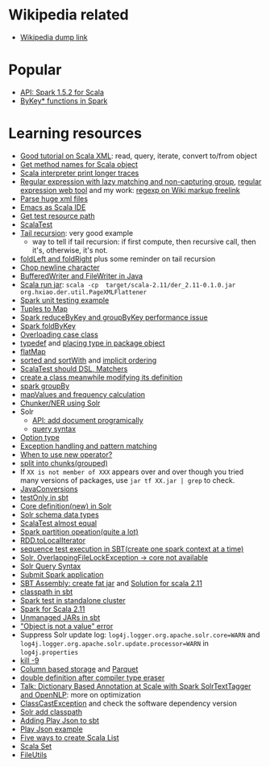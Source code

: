 # Wikipedia related

- [Wikipedia dump link](https://dumps.wikimedia.org/enwiki/20151102/enwiki-20151102-pages-articles-multistream.xml.bz2)


# Popular

- [API: Spark 1.5.2 for Scala](http://spark.apache.org/docs/latest/api/scala/index.html)
- [ByKey* functions in Spark](http://spark.apache.org/docs/latest/api/scala/index.html#org.apache.spark.rdd.PairRDDFunctions)

# Learning resources

- [Good tutorial on Scala XML](https://bcomposes.wordpress.com/2012/05/04/basic-xml-processing-with-scala/): read, query, iterate, convert to/from object
- [Get method names for Scala object](http://stackoverflow.com/questions/2886446/how-to-get-methods-list-in-scala)
- [Scala interpreter print longer traces](http://stackoverflow.com/questions/3767808/how-to-force-interpreter-show-complete-stack-trace/3769827#3769827)
- [Regular expression with lazy matching and non-capturing group](http://stackoverflow.com/questions/8213837/optional-grouping-in-scala-regular-expressions), [regular expression web tool](http://regexr.com/2v8m4) and my work: [regexp on Wiki markup freelink](http://regexr.com/3c87k)
- [Parse huge xml files](http://www.lucasallan.com/2014/12/23/parsing-huge-xml-files-in-scala.html)
- [Emacs as Scala IDE](http://www.troikatech.com/blog/2014/11/26/ensime-and-emacs-as-a-scala-ide)
- [Get test resource path](http://stackoverflow.com/questions/23831768/scala-get-file-path-of-file-in-resources-folder)
- [ScalaTest](http://www.scalatest.org/user_guide/writing_your_first_test)
- [Tail recursion](http://oldfashionedsoftware.com/2008/09/27/tail-recursion-basics-in-scala/): very good example
  - way to tell if tail recursion: if first compute, then recursive call, then it's, otherwise, it's not.
- [foldLeft and foldRight](http://oldfashionedsoftware.com/2009/07/10/scala-code-review-foldleft-and-foldright/) plus some reminder on tail recursion
- [Chop newline character](http://alvinalexander.com/scala/scala-string-chomp-chop-function-newline-characters)
- [BufferedWriter and FileWriter in Java](http://stackoverflow.com/questions/12350248/java-difference-between-filewriter-and-bufferedwriter)
- [Scala run jar](http://stackoverflow.com/questions/2930146/running-scala-apps-with-java-jar): `scala -cp  target/scala-2.11/der_2.11-0.1.0.jar  org.hxiao.der.util.PageXMLFlattener` 
- [Spark unit testing example](http://mkuthan.github.io/blog/2015/03/01/spark-unit-testing/)
- [Tuples to Map](http://stackoverflow.com/questions/6522459/scala-map-from-tuple-iterable)
- [Spark reduceByKey and groupByKey performance issue](https://databricks.gitbooks.io/databricks-spark-knowledge-base/content/best_practices/prefer_reducebykey_over_groupbykey.html)
- [Spark foldByKey](http://blog.madhukaraphatak.com/spark-rdd-fold/)
- [Overloading case class](http://stackoverflow.com/questions/2400794/overload-constructor-for-scalas-case-classes)
- [typedef](http://stackoverflow.com/questions/21223051/typedef-in-scala) and [placing type in package object](http://stackoverflow.com/questions/7441277/scala-type-keyword-how-best-to-use-it-across-multiple-classes)
- [flatMap](http://stackoverflow.com/questions/23138352/how-to-flatten-a-collection-with-spark-scala)
- [sorted and sortWith](http://alvinalexander.com/scala/how-sort-scala-sequences-seq-list-array-buffer-vector-ordering-ordered) and [implicit ordering](http://stackoverflow.com/questions/19345030/easy-idiomatic-way-to-define-ordering-for-a-simple-case-class)
- [ScalaTest should DSL, Matchers](http://www.scalatest.org/user_guide/using_matchers#checkingEqualityWithMatchers)
- [create a class meanwhile modifying its definition](http://stackoverflow.com/questions/3648870/scala-using-hashmap-with-a-default-value)
- [spark groupBy](http://homepage.cs.latrobe.edu.au/zhe/ZhenHeSparkRDDAPIExamples.html#groupBy)
- [mapValues and frequency calculation](http://stackoverflow.com/questions/12105130/generating-a-frequency-map-for-a-string-in-scala)
- [Chunker/NER using Solr](http://sujitpal.blogspot.fi/2013/07/dictionary-backed-named-entity.html)
- Solr
  - [API: add document programically](https://wiki.apache.org/solr/Solrj)
  - [query syntax](https://wiki.apache.org/solr/CommonQueryParameters#fl)
- [Option type](http://danielwestheide.com/blog/2012/12/19/the-neophytes-guide-to-scala-part-5-the-option-type.html)
- [Exception handling and pattern matching](http://danielwestheide.com/blog/2012/12/26/the-neophytes-guide-to-scala-part-6-error-handling-with-try.html)
- [When to use new operator?](https://stackoverflow.com/questions/9727637/new-keyword-in-scala/9727784#9727784)
- [split into chunks(grouped)](http://stackoverflow.com/questions/7459174/split-list-into-multiple-lists-with-fixed-number-of-elements)
- If `XX is not member of XXX` appears over and over though you tried many versions of packages, use `jar tf XX.jar | grep` to check.
- [JavaConversions](http://www.scala-lang.org/api/current/index.html#scala.collection.JavaConversions$)
- [testOnly in sbt](http://stackoverflow.com/questions/11159953/scalatest-in-sbt-is-there-a-way-to-run-a-single-test-without-tags)
- [Core definition(new) in Solr](https://cwiki.apache.org/confluence/display/solr/Defining+core.properties)
- [Solr schema data types](https://cwiki.apache.org/confluence/display/solr/Field+Types+Included+with+Solr)
- [ScalaTest almost equal](http://stackoverflow.com/questions/29938653/scalatest-check-for-almost-equal-for-floats-and-objects-containing-floats/29940436#29940436)
- [Spark partition opeation(quite a lot)](https://spark.apache.org/docs/1.0.0/api/java/org/apache/spark/rdd/RDD.html)
- [RDD.toLocalIterator](https://spark.apache.org/docs/1.0.0/api/java/org/apache/spark/rdd/RDD.html#toLocalIterator%28%29)
- [sequence test execution in SBT(create one spark context at a time)](http://stackoverflow.com/questions/15145987/how-to-run-specifications-sequentially)
- [Solr, OverlappingFileLockException -> core not available](http://stackoverflow.com/questions/5898977/solr-overlappingfilelockexception-when-concurrent-commits)
- [Solr Query Syntax](http://www.solrtutorial.com/solr-query-syntax.html)
- [Submit Spark application](https://spark.apache.org/docs/1.1.0/submitting-applications.html)
- [SBT Assembly: create fat jar](https://github.com/sbt/sbt-assembly) and [Solution for scala 2.11](http://stackoverflow.com/questions/28459333/how-to-build-an-uber-jar-fat-jar-using-sbt-within-intellij-idea)
- [classpath in sbt](http://stackoverflow.com/questions/21698205/how-to-display-classpath-used-for-run-task)
- [Spark test in standalone cluster](http://eugenezhulenev.com/blog/2014/10/18/run-tests-in-standalone-spark-cluster/)
- [Spark for Scala 2.11](http://spark.apache.org/docs/latest/building-spark.html#building-for-scala-211)
- [Unmanaged JARs in sbt](http://www.scala-sbt.org/release/tutorial/Library-Dependencies.html)
- ["Object is not a value" error](http://stackoverflow.com/questions/9079129/object-is-not-a-value-error-in-scala)
- Suppress Solr update log: `log4j.logger.org.apache.solr.core=WARN` and `log4j.logger.org.apache.solr.update.processor=WARN` in `log4j.properties`
- [kill -9](http://unix.stackexchange.com/questions/5642/what-if-kill-9-does-not-work)
- [Column based storage](https://en.wikipedia.org/wiki/Column-oriented_DBMS) and [Parquet](https://parquet.apache.org/)
- [double definition after compiler type eraser](http://stackoverflow.com/questions/3307427/scala-double-definition-2-methods-have-the-same-type-erasure)
- [Talk: Dictionary Based Annotation at Scale with Spark SolrTextTagger and OpenNLP](https://www.youtube.com/watch?v=gOe0aYAS8Do): more on optimization
- [ClassCastException](http://stackoverflow.com/questions/3511169/java-lang-classcastexception) and check the software dependency version
- [Solr add classpath](https://cwiki.apache.org/confluence/display/solr/Lib+Directives+in+SolrConfig)
- [Adding Play Json to sbt](http://stackoverflow.com/questions/19436069/adding-play-json-library-to-sbt)
- [Play Json example](https://www.playframework.com/documentation/2.1.1/ScalaJson)
- [Five ways to create Scala List](http://alvinalexander.com/scala/how-create-scala-list-range-fill-tabulate-constructors)
- [Scala Set](http://www.scala-lang.org/docu/files/collections-api/collections_7.html)
- [FileUtils](https://commons.apache.org/proper/commons-io/apidocs/org/apache/commons/io/FileUtils.html)
